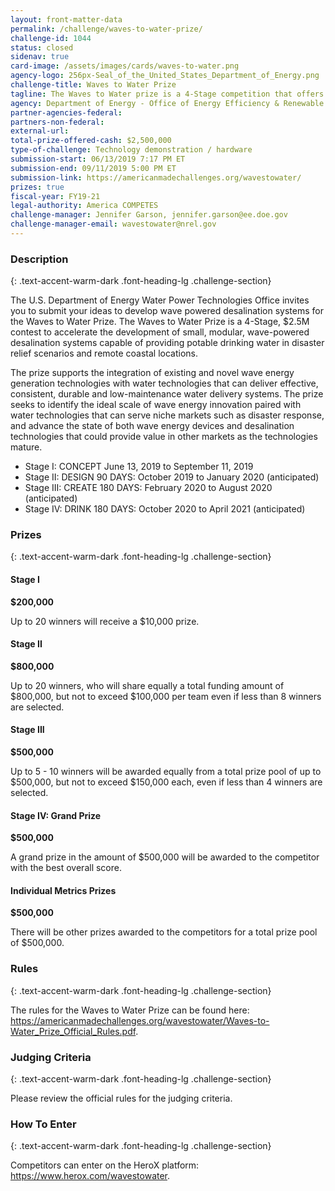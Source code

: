 ```yaml
---
layout: front-matter-data
permalink: /challenge/waves-to-water-prize/
challenge-id: 1044
status: closed
sidenav: true
card-image: /assets/images/cards/waves-to-water.png
agency-logo: 256px-Seal_of_the_United_States_Department_of_Energy.png
challenge-title: Waves to Water Prize
tagline: The Waves to Water prize is a 4-Stage competition that offers up to $2.5 million in cash prizes, with a goal to demonstrate small, modular, cost-competitive desalination systems that use the power of ocean waves to provide clean drinking water for disaster recovery and for remote and coastal communities.
agency: Department of Energy - Office of Energy Efficiency & Renewable Energy
partner-agencies-federal: 
partners-non-federal: 
external-url:
total-prize-offered-cash: $2,500,000
type-of-challenge: Technology demonstration / hardware
submission-start: 06/13/2019 7:17 PM ET
submission-end: 09/11/2019 5:00 PM ET
submission-link: https://americanmadechallenges.org/wavestowater/ 
prizes: true
fiscal-year: FY19-21
legal-authority: America COMPETES
challenge-manager: Jennifer Garson, jennifer.garson@ee.doe.gov
challenge-manager-email: wavestowater@nrel.gov 
---
```




<!-- Description start -->
### Description
{: .text-accent-warm-dark .font-heading-lg .challenge-section}

<div class="description">
<p>The U.S. Department of Energy Water Power Technologies Office invites you to submit your ideas to develop wave powered desalination systems for the Waves to Water Prize. The Waves to Water Prize is a 4-Stage, $2.5M contest to accelerate the development of small, modular, wave-powered desalination systems capable of providing potable drinking water in disaster relief scenarios and remote coastal locations.</p>
<p>The prize supports the integration of existing and novel wave energy generation technologies with water technologies that can deliver effective, consistent, durable and low-maintenance water delivery systems. The prize seeks to identify the ideal scale of wave energy innovation paired with water technologies that can serve niche markets such as disaster response, and advance the state of both wave energy devices and desalination technologies that could provide value in other markets as the technologies mature.</p>
<ul><li>Stage I: CONCEPT June 13, 2019 to September 11, 2019</li>
<li>Stage II: DESIGN 90 DAYS: October 2019 to January 2020 (anticipated)</li> 
<li>Stage III: CREATE 180 DAYS: February 2020 to August 2020 (anticipated)</li>
<li>Stage IV: DRINK 180 DAYS: October 2020 to April 2021 (anticipated)</li>
</ul>
  </div>

<!-- Prizes start -->
### Prizes
{: .text-accent-warm-dark .font-heading-lg .challenge-section}

<div class="prize-item">
<h4>Stage I</h4>
<p><strong>$200,000</strong></p>
<div class="description">
<p>Up to 20 winners will receive a $10,000 prize.</p>
</div>
</div>
<div class="prize-item">
<h4>Stage II</h4>
<p><strong>$800,000</strong></p>
<div class="description">
<p>Up to 20 winners, who will share equally a total funding amount of $800,000, but not to exceed $100,000 per team even if less than 8 winners are selected.</p>
</div>
</div>
<div class="prize-item">
<h4>Stage III</h4>
<p><strong>$500,000</strong></p>
<div class="description">
<p>Up to 5 - 10 winners will be awarded equally from a total prize pool of up to $500,000, but not to exceed $150,000 each, even if less than 4 winners are selected.</p>
</div>
</div>
<div class="prize-item">
<h4>Stage IV: Grand Prize</h4>
<p><strong>$500,000</strong></p>
<div class="description">
<p>A grand prize in the amount of $500,000 will be awarded to the competitor with the best overall score.</p>
</div>
</div>
<div class="prize-item">
<h4>Individual Metrics Prizes</h4>
<p><strong>$500,000</strong></p>
<div class="description">
<p>There will be other prizes awarded to the competitors for a total prize pool of $500,000.</p>
</div>
</div>

<!-- Rules start -->
### Rules 
{: .text-accent-warm-dark .font-heading-lg .challenge-section}

<div class="rules">
<p>The rules for the Waves to Water Prize can be found here: <a href="https://americanmadechallenges.org/wavestowater/Waves-to-Water_Prize_Official_Rules.pdf" target="_blank" rel="noopener">https://americanmadechallenges.org/wavestowater/Waves-to-Water_Prize_Official_Rules.pdf</a>.</p>
</div>

<!-- Judging start -->
### Judging Criteria
{: .text-accent-warm-dark .font-heading-lg .challenge-section}

<div class="judging-criteria">
<p>Please review the official rules for the judging criteria.</p>
  </div>

<!--  How To Enter start -->
### How To Enter
{: .text-accent-warm-dark .font-heading-lg .challenge-section}

<div class="how-to-enter">
<p>Competitors can enter on the HeroX platform: <a href="https://www.herox.com/wavestowater" target="_blank" rel="noopener">https://www.herox.com/wavestowater</a>.</p>
  </div>
